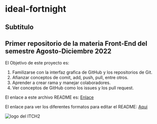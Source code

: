 # ideal-fortnight

## Subtitulo

## Primer repositorio de la materia Front-End del semestre Agosto-Diciembre 2022

El Objetivo de este proyecto es:

1. Familizarse con la interfaz grafica de GitHub y los repositorios de Git.
2. Afianzar conceptos de comit, add, push, pull, entre otros.
3. Aprender a crear rama y manejar colaboradores.
4. Ver conceptos de GitHub como los issues y los pull request.

El enlace a este archivo README es:
[Enlace](https://github.com/reneortiz146/ideal-fortnight/edit/main/README.md)

El enlace para ver los diferentes formatos para editar el README:
[Aqui](https://www.markdownguide.org/cheat-sheet/)

![logo del ITCH2](http://www.chihuahua2.tecnm.mx/wp-content/uploads/2017/09/cropped-ICONO-itchii-300x300.jpg)
